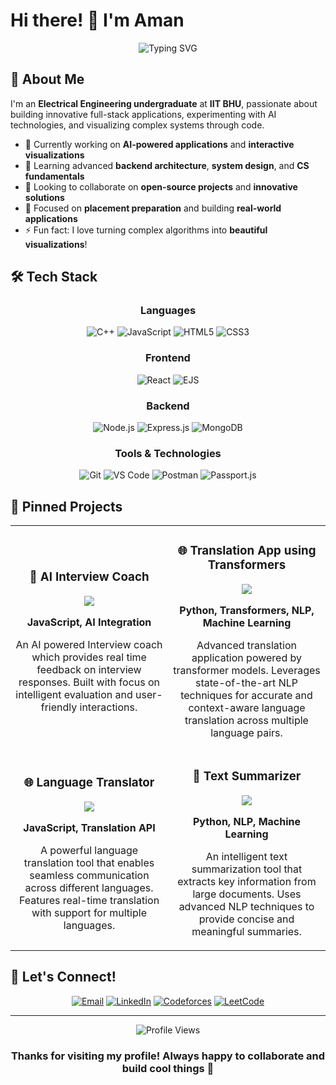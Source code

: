 # Hi there! 👋 I'm Aman

<div align="center">
  <img src="https://readme-typing-svg.herokuapp.com?font=Fira+Code&pause=1000&color=2E97F7&center=true&vCenter=true&width=435&lines=Full+Stack+Developer;AI+Enthusiast;Electrical+Engineering+Student;Problem+Solver;Always+Learning!" alt="Typing SVG" />
</div>

## 🚀 About Me

I'm an **Electrical Engineering undergraduate** at **IIT BHU**, passionate about building innovative full-stack applications, experimenting with AI technologies, and visualizing complex systems through code.

- 🔭 Currently working on **AI-powered applications** and **interactive visualizations**
- 🌱 Learning advanced **backend architecture**, **system design**, and **CS fundamentals**
- 👯 Looking to collaborate on **open-source projects** and **innovative solutions**
- 🎯 Focused on **placement preparation** and building **real-world applications**
- ⚡ Fun fact: I love turning complex algorithms into **beautiful visualizations**!

## 🛠️ Tech Stack

<div align="center">

### Languages
![C++](https://img.shields.io/badge/C++-%2300599C.svg?style=for-the-badge&logo=c%2B%2B&logoColor=white)
![JavaScript](https://img.shields.io/badge/JavaScript-%23323330.svg?style=for-the-badge&logo=javascript&logoColor=%23F7DF1E)
![HTML5](https://img.shields.io/badge/HTML5-%23E34F26.svg?style=for-the-badge&logo=html5&logoColor=white)
![CSS3](https://img.shields.io/badge/CSS3-%231572B6.svg?style=for-the-badge&logo=css3&logoColor=white)

### Frontend
![React](https://img.shields.io/badge/React-%2320232a.svg?style=for-the-badge&logo=react&logoColor=%2361DAFB)
![EJS](https://img.shields.io/badge/EJS-%23B4CA65.svg?style=for-the-badge&logo=ejs&logoColor=black)

### Backend
![Node.js](https://img.shields.io/badge/Node.js-%2343853D.svg?style=for-the-badge&logo=node.js&logoColor=white)
![Express.js](https://img.shields.io/badge/Express.js-%23404d59.svg?style=for-the-badge&logo=express&logoColor=%2361DAFB)
![MongoDB](https://img.shields.io/badge/MongoDB-%234ea94b.svg?style=for-the-badge&logo=mongodb&logoColor=white)

### Tools & Technologies
![Git](https://img.shields.io/badge/Git-%23F05033.svg?style=for-the-badge&logo=git&logoColor=white)
![VS Code](https://img.shields.io/badge/VS%20Code-%23007ACC.svg?style=for-the-badge&logo=visual-studio-code&logoColor=white)
![Postman](https://img.shields.io/badge/Postman-%23FF6C37.svg?style=for-the-badge&logo=postman&logoColor=white)
![Passport.js](https://img.shields.io/badge/Passport.js-%2334E27A.svg?style=for-the-badge&logo=passport&logoColor=white)

</div>

## 📌 Pinned Projects

<table>
  <tr>
    <td width="50%">
      <h3 align="center">🤖 AI Interview Coach</h3>
      <div align="center">  
        <a href="https://github.com/Aman296940/AI_Interview_Coach" target="_blank"><img src="https://img.shields.io/badge/Code-View%20Project-blue?style=for-the-badge&logo=github" /></a>
        <p><strong>JavaScript, AI Integration</strong></p>
        <p>An AI powered Interview coach which provides real time feedback on interview responses. Built with focus on intelligent evaluation and user-friendly interactions.</p>
      </div>
    </td>
    <td width="50%">
      <h3 align="center">🌐 Translation App using Transformers</h3>
      <div align="center">
        <a href="https://github.com/Aman296940/language_translator" target="_blank"><img src="https://img.shields.io/badge/Code-View%20Project-blue?style=for-the-badge&logo=github" /></a>
        <p><strong>Python, Transformers, NLP, Machine Learning</strong></p>
        <p>Advanced translation application powered by transformer models. Leverages state-of-the-art NLP techniques for accurate and context-aware language translation across multiple language pairs.</p>
      </div>
    </td>
  </tr>
  <tr>
    <td width="50%">
      <h3 align="center">🌐 Language Translator</h3>
      <div align="center">
        <a href="https://github.com/Aman296940/Language_Translator" target="_blank"><img src="https://img.shields.io/badge/Code-View%20Project-blue?style=for-the-badge&logo=github" /></a>
        <p><strong>JavaScript, Translation API</strong></p>
        <p>A powerful language translation tool that enables seamless communication across different languages. Features real-time translation with support for multiple languages.</p>
      </div>
    </td>
    <td width="50%">
      <h3 align="center">📝 Text Summarizer</h3>
      <div align="center">
        <a href="https://github.com/Aman296940/Text-Summarizer" target="_blank"><img src="https://img.shields.io/badge/Code-View%20Project-blue?style=for-the-badge&logo=github" /></a>
        <p><strong>Python, NLP, Machine Learning</strong></p>
        <p>An intelligent text summarization tool that extracts key information from large documents. Uses advanced NLP techniques to provide concise and meaningful summaries.</p>
      </div>
    </td>
  </tr>
</table>

## 🤝 Let's Connect!

<div align="center">

[![Email](https://img.shields.io/badge/Email-aman.bajoria.eee22%40iitbhu.ac.in-red?style=for-the-badge&logo=gmail&logoColor=white)](mailto:aman.bajoria.eee22@itbhu.ac.in)
[![LinkedIn](https://img.shields.io/badge/LinkedIn-Connect-blue?style=for-the-badge&logo=linkedin&logoColor=white)](https://linkedin.com/in/your-link)
[![Codeforces](https://img.shields.io/badge/Codeforces-Profile-yellow?style=for-the-badge&logo=codeforces&logoColor=white)](https://codeforces.com/profile/_aman_bajoria_)
[![LeetCode](https://img.shields.io/badge/LeetCode-Profile-orange?style=for-the-badge&logo=leetcode&logoColor=white)](https://leetcode.com/aman_bajoria_/)

</div>

---

<div align="center">
  <img src="https://komarev.com/ghpvc/?username=Aman296940&color=2E97F7&style=for-the-badge" alt="Profile Views" />
</div>

<div align="center">
  <h3>Thanks for visiting my profile! Always happy to collaborate and build cool things 🚀</h3>
</div>

<!--
**Fun Easter Egg**: If you're reading this, you're awesome! Feel free to reach out for collaborations or just to say hi! 
-->
